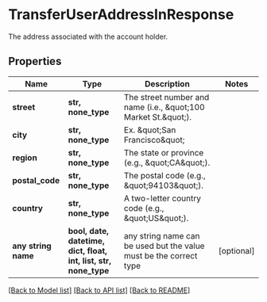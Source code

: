 # TransferUserAddressInResponse

The address associated with the account holder.

## Properties
Name | Type | Description | Notes
------------ | ------------- | ------------- | -------------
**street** | **str, none_type** | The street number and name (i.e., \&quot;100 Market St.\&quot;). | 
**city** | **str, none_type** | Ex. \&quot;San Francisco\&quot; | 
**region** | **str, none_type** | The state or province (e.g., \&quot;CA\&quot;). | 
**postal_code** | **str, none_type** | The postal code (e.g., \&quot;94103\&quot;). | 
**country** | **str, none_type** | A two-letter country code (e.g., \&quot;US\&quot;). | 
**any string name** | **bool, date, datetime, dict, float, int, list, str, none_type** | any string name can be used but the value must be the correct type | [optional]

[[Back to Model list]](../README.md#documentation-for-models) [[Back to API list]](../README.md#documentation-for-api-endpoints) [[Back to README]](../README.md)


